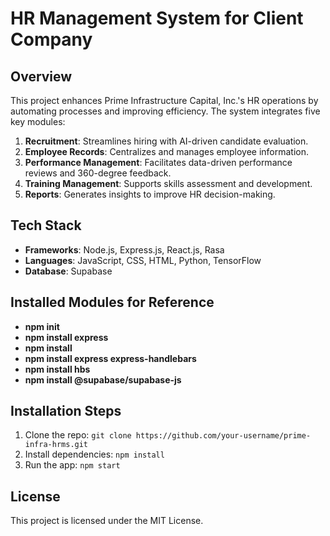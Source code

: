 # HR Management System for Client Company 

## Overview

This project enhances Prime Infrastructure Capital, Inc.'s HR operations by automating processes and improving efficiency. The system integrates five key modules:

1. **Recruitment**: Streamlines hiring with AI-driven candidate evaluation.
2. **Employee Records**: Centralizes and manages employee information.
3. **Performance Management**: Facilitates data-driven performance reviews and 360-degree feedback.
4. **Training Management**: Supports skills assessment and development.
5. **Reports**: Generates insights to improve HR decision-making.

## Tech Stack

- **Frameworks**: Node.js, Express.js, React.js, Rasa
- **Languages**: JavaScript, CSS, HTML, Python, TensorFlow
- **Database**: Supabase

## Installed Modules for Reference
- **npm init**
- **npm install express**
- **npm install**
- **npm install express express-handlebars**
- **npm install hbs**
- **npm install @supabase/supabase-js**


## Installation Steps

1. Clone the repo: `git clone https://github.com/your-username/prime-infra-hrms.git`
2. Install dependencies: `npm install`
3. Run the app: `npm start`

## License

This project is licensed under the MIT License.
